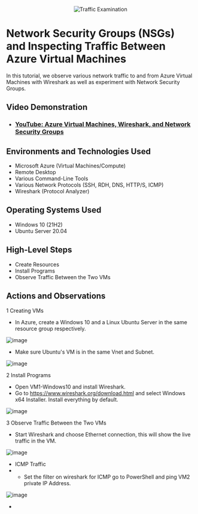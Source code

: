 <p align="center">
<img src="https://i.imgur.com/Ua7udoS.png" alt="Traffic Examination"/>
</p>

<h1>Network Security Groups (NSGs) and Inspecting Traffic Between Azure Virtual Machines</h1>
In this tutorial, we observe various network traffic to and from Azure Virtual Machines with Wireshark as well as experiment with Network Security Groups. <br />


<h2>Video Demonstration</h2>

- ### [YouTube: Azure Virtual Machines, Wireshark, and Network Security Groups](https://www.youtube.com)

<h2>Environments and Technologies Used</h2>

- Microsoft Azure (Virtual Machines/Compute)
- Remote Desktop
- Various Command-Line Tools
- Various Network Protocols (SSH, RDH, DNS, HTTP/S, ICMP)
- Wireshark (Protocol Analyzer)

<h2>Operating Systems Used </h2>

- Windows 10 (21H2)
- Ubuntu Server 20.04

<h2>High-Level Steps</h2>

- Create Resources
- Install Programs
- Observe Traffic Between the Two VMs

<h2>Actions and Observations</h2>

1 Creating VMs
- In Azure, create a Windows 10 and a Linux Ubuntu Server in the same resource group respectively.

![image](https://github.com/cardosoguisilva/azure-network-protocols/assets/157248613/149c0a2f-d7b2-4c9b-891f-5df14ed0385d)

- Make sure Ubuntu's VM is in the same Vnet and Subnet.

![image](https://github.com/cardosoguisilva/azure-network-protocols/assets/157248613/a3df6377-409b-4233-bfd2-f60fef43e989)

2 Install Programs
- Open VM1-Windows10 and install Wireshark.
- Go to https://www.wireshark.org/download.html and select Windows x64 Installer. Install everything by default.

![image](https://github.com/cardosoguisilva/azure-network-protocols/assets/157248613/e69aa49a-08ad-438f-9f5c-55c030d298a7)

3 Observe Traffic Between the Two VMs
- Start Wireshark and choose Ethernet connection, this will show the live traffic in the VM.

![image](https://github.com/cardosoguisilva/azure-network-protocols/assets/157248613/716350cc-ed32-440b-8b56-13fc0b9373b2)

- ICMP Traffic
- - Set the filter on wireshark for ICMP go to PowerShell and ping VM2 private IP Address.

![image](https://github.com/cardosoguisilva/azure-network-protocols/assets/157248613/acfca517-0d07-4188-9a03-43f27a2bbf60)

- 

